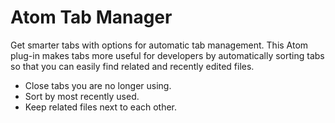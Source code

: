 # Atom Tab Manager

Get smarter tabs with options for automatic tab management.  This Atom plug-in
makes tabs more useful for developers by automatically sorting tabs so
that you can easily find related and recently edited files.

  * Close tabs you are no longer using.
  * Sort by most recently used.
  * Keep related files next to each other.
